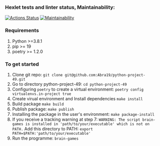 ### Hexlet tests and linter status, Maintainability:
[![Actions Status](https://github.com/Abra19/python-project-49/actions/workflows/hexlet-check.yml/badge.svg)](https://github.com/Abra19/python-project-49/actions)
[![Maintainability](https://api.codeclimate.com/v1/badges/f9b2728037c913a8c25c/maintainability)](https://codeclimate.com/github/Abra19/python-project-49/maintainability)


### Requirements
1. Python >=3.8.1
2. pip >= 19
3. poetry >= 1.2.0

### To get started
1. Clone git repo:
  `git clone git@github.com:Abra19/python-project-49.git`
2. Go to directory python-project-49:
  `cd python-project-49`
3.  Configuring `poetry` to create a virtual environment:
  `poetry config virtualenvs.in-project true`
4.  Create virual environment and Install dependencies
  `make install`
5. Build package
  `make build`
6. Publish package:
  `make publish`
7. Installing the package in the user's environment:
  `make package-install`
8. If you receive a tracking warning at step 7:
  `WARNING: The script brain-games is installed in 'path/to/your/executable' which is not on PATH.`
  Add this directory to PATH:
  `export PATH=$PATH:'path/to/your/executable'`
9.  Run the programme:
  `brain-games`